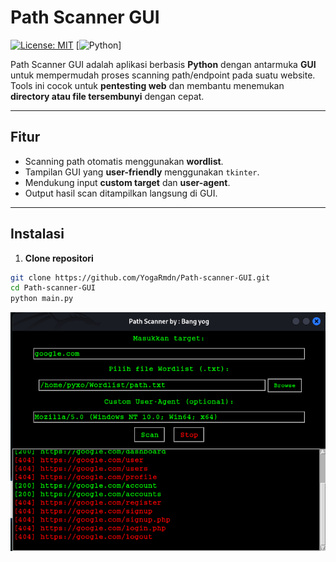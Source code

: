 # Path Scanner GUI
[![License: MIT](https://img.shields.io/badge/License-MIT-green.svg)](LICENSE) 
[![Python](https://img.shields.io/badge/Python-3.8%2B-blue.svg)]

Path Scanner GUI adalah aplikasi berbasis **Python** dengan antarmuka **GUI** untuk mempermudah proses scanning path/endpoint pada suatu website. Tools ini cocok untuk **pentesting web** dan membantu menemukan **directory atau file tersembunyi** dengan cepat.

---

## Fitur

- Scanning path otomatis menggunakan **wordlist**.
- Tampilan GUI yang **user-friendly** menggunakan `tkinter`.
- Mendukung input **custom target** dan **user-agent**.
- Output hasil scan ditampilkan langsung di GUI.

---

## Instalasi

1. **Clone repositori**
```bash
git clone https://github.com/YogaRmdn/Path-scanner-GUI.git
cd Path-scanner-GUI
python main.py
```
![Path-scanner-GUI](ss.png)
